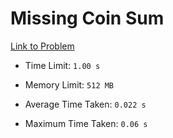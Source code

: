 # Missing Coin Sum

[Link to Problem](https://cses.fi/problemset/task/2183)

- Time Limit: ```1.00 s```
- Memory Limit: ```512 MB```

- Average Time Taken: ```0.022 s```
- Maximum Time Taken: ```0.06 s```